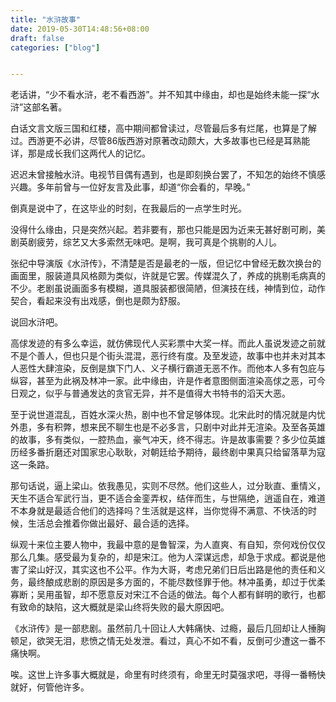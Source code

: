 ```yaml
---
title: "水浒故事"
date: 2019-05-30T14:48:56+08:00
draft: false
categories: ["blog"]


---
```


老话讲，“少不看水浒，老不看西游”。并不知其中缘由，却也是始终未能一探“水浒”这部名著。

<!--more-->

白话文言文版三国和红楼，高中期间都曾读过，尽管最后多有烂尾，也算是了解过。西游更不必讲，尽管86版西游对原著改动颇大，大多故事也已经是耳熟能详，那是成长我们这两代人的记忆。

迟迟未曾接触水浒。电视节目偶有遇到，也是即刻换台罢了，不知怎的始终不慎感兴趣。多年前曾与一位好友言及此事，却道“你会看的，早晚。”

倒真是说中了，在这毕业的时刻，在我最后的一点学生时光。

没得什么缘由，只是突然兴起。若非要有，那也只能是因为近来无甚好剧可刷，美剧英剧疲劳，综艺又大多索然无味吧。是啊，我可真是个挑剔的人儿。

张纪中导演版《水浒传》，不清楚是否是最老的一版，但记忆中曾经无数次换台的画面里，服装道具风格颇为类似，许就是它罢。传媒混久了，养成的挑剔毛病真的不少。老剧虽说画面多有模糊，道具服装都很简陋，但演技在线，神情到位，动作契合，看起来没有出戏感，倒也是颇为舒服。

说回水浒吧。

高俅发迹的有多么幸运，就仿佛现代人买彩票中大奖一样。而此人虽说发迹之前就不是个善人，但也只是个街头混混，恶行终有度。及至发迹，故事中也并未对其本人恶性大肆渲染，反倒是旗下门人、义子横行霸道无恶不作。而他本人多有包庇与纵容，甚至为此祸及林冲一家。此中缘由，许是作者意图侧面渲染高俅之恶，可今日观之，似乎与普通发达的贪官无异，并不是值得大书特书的滔天大恶。

至于说世道混乱，百姓水深火热，剧中也不曾足够体现。北宋此时的情况就是内忧外患，多有积弊，想来民不聊生也是不必多言，只剧中对此并无渲染。及至各英雄的故事，多有类似，一腔热血，豪气冲天，终不得志。许是故事需要？多少位英雄历经多番折磨还对国家忠心耿耿，对朝廷给予期待，最终剧中果真只给留落草为寇这一条路。

那句话说，逼上梁山。依我愚见，实则不尽然。他们这些人，过分耿直、重情义，天生不适合军武行当，更不适合金銮弄权，结伴而生，与世隔绝，逍遥自在，难道不本身就是最适合他们的选择吗？生活就是这样，当你觉得不满意、不快活的时候，生活总会推着你做出最好、最合适的选择。

纵观十来位主要人物中，我最中意的是鲁智深，为人直爽、有自知，奈何戏份仅仅那么几集。感受最为复杂的，却是宋江。他为人深谋远虑，却急于求成。都说是他害了梁山好汉，其实这也不公平。作为大哥，考虑兄弟们日后出路是他的责任和义务，最终酿成悲剧的原因是多方面的，不能尽数怪罪于他。林冲虽勇，却过于优柔寡断；吴用虽智，却不愿意反对宋江不合适的做法。每个人都有鲜明的歌行，也都有致命的缺陷，这大概就是梁山终将失败的最大原因吧。

《水浒传》是一部悲剧。虽然前几十回让人大韩痛快、过瘾，最后几回却让人捶胸顿足，欲哭无泪，悲愤之情无处发泄。看过，真心不如不看，反倒可少遭这一番不痛快啊。

唉。这世上许多事大概就是，命里有时终须有，命里无时莫强求吧，寻得一番畅快就好，何管他许多。

